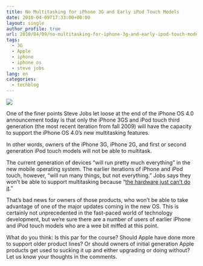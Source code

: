 ```yaml
---
title: No Multitasking for iPhone 3G and Early iPod Touch Models
date: 2010-04-09T17:33:00+00:00
layout: single
author_profile: true
url: 2010/04/09/no-multitasking-for-iphone-3g-and-early-ipod-touch-models/
tags:
  - 3G
  - Apple
  - iphone
  - iphone os
  - steve jobs
lang: en
categories: 
  - techblog
---
```

[![](http://3.bp.blogspot.com/_vaUVXcmC3OI/S79Zn7E6fUI/AAAAAAAAB2o/_jxsg6lKSiE/s1600/iphone-os-40-top.jpg)](http://3.bp.blogspot.com/_vaUVXcmC3OI/S79Zn7E6fUI/AAAAAAAAB2o/_jxsg6lKSiE/s1600/iphone-os-40-top.jpg)

One of the finer points Steve Jobs let loose at the end of the iPhone OS 4.0 announcement today is that only the iPhone 3GS and iPod touch third generation (the most recent iteration from fall 2009) will have the capacity to support the iPhone OS 4.0’s new multitasking features.

In other words, owners of the iPhone 3G, iPhone 2G, and first or second generation iPod touch models will not be able to multitask.

The current generation of devices “will run pretty much everything” in the new mobile operating system. The earlier iterations of iPhone and iPod touch, however, “will run many things, but not everything.” Jobs says they won’t be able to support multitasking because “[the hardware just can’t do it](http://live.gdgt.com/2010/04/08/live-iphone-os-4-0-event-coverage/).”

That’s bad news for owners of those products, who won’t be able to take advantage of one of the major updates coming in the new OS. This is certainly not unprecedented in the fast-paced world of technology development, but we’re sure there are a number of users of earlier iPhone and iPod touch models who are a wee bit miffed at this point.

What do you think: Is this par for the course? Should Apple have done more to support older product lines? Or should owners of initial generation Apple products get used to sucking it up and either upgrading or doing without? Let us know your thoughts in the comments.